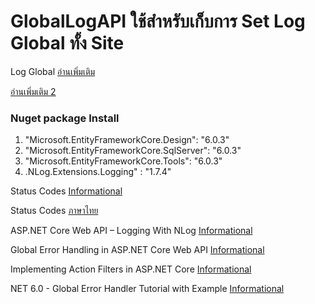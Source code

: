 # GlobalLogAPI ใช้สำหรับเก็บการ Set Log Global ทั้ง Site
Log Global
[อ่านเพิ่มเติม](https://code-maze.com/global-error-handling-aspnetcore/)

[อ่านเพิ่มเติม 2](https://www.infoworld.com/article/3625494/how-to-use-http-logging-in-aspnet-core-6.html)
### Nuget package Install
1. "Microsoft.EntityFrameworkCore.Design": "6.0.3" 
2. "Microsoft.EntityFrameworkCore.SqlServer": "6.0.3"
3. "Microsoft.EntityFrameworkCore.Tools": "6.0.3"
4. .NLog.Extensions.Logging" : "1.7.4"

Status Codes [Informational](https://restfulapi.net/http-status-codes/)

Status Codes [ภาษาไทย](https://tips.thaiware.com/1077.html)

ASP.NET Core Web API – Logging With NLog [Informational](https://code-maze.com/net-core-web-development-part3/)

Global Error Handling in ASP.NET Core Web API [Informational](https://code-maze.com/global-error-handling-aspnetcore/)

Implementing Action Filters in ASP.NET Core [Informational](https://code-maze.com/action-filters-aspnetcore/)

NET 6.0 - Global Error Handler Tutorial with Example  [Informational](https://jasonwatmore.com/post/2022/01/17/net-6-global-error-handler-tutorial-with-example)




